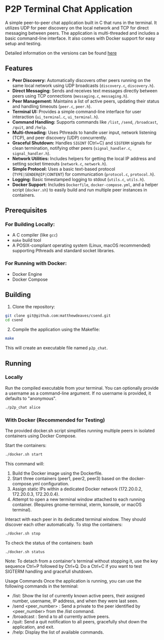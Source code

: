 # P2P Terminal Chat Application

A simple peer-to-peer chat application built in C that runs in the terminal. It utilizes UDP for peer discovery on the local network and TCP for direct messaging between peers. The application is multi-threaded and includes a basic command-line interface. It also comes with Docker support for easy setup and testing.

Detailed information on the versions can be found [here](TAGS.md)

## Features

*   **Peer Discovery:** Automatically discovers other peers running on the same local network using UDP broadcasts (`discovery.c`, `discovery.h`).
*   **Direct Messaging:** Sends and receives text messages directly between peers using TCP connections (`messaging.c`, `messaging.h`).
*   **Peer Management:** Maintains a list of active peers, updating their status and handling timeouts (`peer.c`, `peer.h`).
*   **Terminal UI:** Provides a simple command-line interface for user interaction (`ui_terminal.c`, `ui_terminal.h`).
*   **Command Handling:** Supports commands like `/list`, `/send`, `/broadcast`, `/quit`, and `/help`.
*   **Multi-threading:** Uses Pthreads to handle user input, network listening (TCP), and peer discovery (UDP) concurrently.
*   **Graceful Shutdown:** Handles `SIGINT` (Ctrl+C) and `SIGTERM` signals for clean termination, notifying other peers (`signal_handler.c`, `signal_handler.h`).
*   **Network Utilities:** Includes helpers for getting the local IP address and setting socket timeouts (`network.c`, `network.h`).
*   **Simple Protocol:** Uses a basic text-based protocol (`TYPE|SENDER@IP|CONTENT`) for communication (`protocol.c`, `protocol.h`).
*   **Logging:** Basic timestamped logging to stdout (`utils.c`, `utils.h`).
*   **Docker Support:** Includes `Dockerfile`, `docker-compose.yml`, and a helper script (`docker.sh`) to easily build and run multiple peer instances in containers.

## Prerequisites

### For Building Locally:

*   A C compiler (like `gcc`)
*   `make` build tool
*   A POSIX-compliant operating system (Linux, macOS recommended) supporting Pthreads and standard socket libraries.

### For Running with Docker:

*   Docker Engine
*   Docker Compose

## Building

1.  Clone the repository:
```bash
git clone git@github.com:matthewdeaves/csend.git
cd csend
```
2.  Compile the application using the Makefile:
```bash
make
```
This will create an executable file named `p2p_chat`.

## Running

### Locally

Run the compiled executable from your terminal. You can optionally provide a username as a command-line argument. If no username is provided, it defaults to "anonymous".

```bash
./p2p_chat alice
```

### With Docker (Recommended for Testing)
The provided docker.sh script simplifies running multiple peers in isolated containers using Docker Compose.

Start the containers:
```bash
./docker.sh start
```

This command will:

1. Build the Docker image using the Dockerfile.
2. Start three containers (peer1, peer2, peer3) based on the docker-compose.yml configuration.
3. Assign static IPs within a dedicated Docker network (172.20.0.2, 172.20.0.3, 172.20.0.4).
4. Attempt to open a new terminal window attached to each running container. (Requires gnome-terminal, xterm, konsole, or macOS terminal).

Interact with each peer in its dedicated terminal window. They should discover each other automatically.
To stop the containers:
```bash
./docker.sh stop
```
To check the status of the containers:
bash

    ./docker.sh status

Note: To detach from a container's terminal without stopping it, use the key sequence Ctrl+P followed by Ctrl+Q. Do a Ctrl+C if you want to test SIGTERM handling and gracefull shutdown.

Usage Commands
Once the application is running, you can use the following commands in the terminal:

* /list: Show the list of currently known active peers, their assigned number, username, IP address, and when they were last seen.
* /send <peer_number> <message>: Send a private <message> to the peer identified by <peer_number> from the /list command.
* /broadcast <message>: Send a <message> to all currently active peers.
* /quit: Send a quit notification to all peers, gracefully shut down the application, and exit.
* /help: Display the list of available commands.